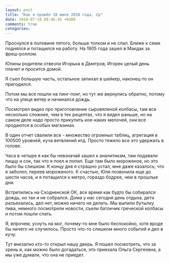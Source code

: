 ```yaml
---
layout: post
title: "Как я провёл 18 июля 2018 года, Ср"
date: 2018-07-18 09:46:45 +0300
comments: true
categories: 
---
```

Проснулся в половине пятого, больше толком и не спал. Ближе к семи поднялся и потащился на работу. На 1905 года зашел в Макдак за фреш-роллом.


Юлины родители отвезли Игорька в Дмитров, Игорек целый день плачет и просится домой.


Я съел большую часть, остальное запихал в шейкер, наконец-то он пригодился.

Потом мы все пошли на пинг-понг, но тут же вернулись обратно, потому что на улице ветер и начинался дождь.

Посмотрел видео про приготовление сыровяленой колбасы, там все несколько сложнее, чем в тех рецептах, что я видел раньше, но на самом деле надо просто прикупить кое-каких мелочей, они все продаются в особых магазинах.

В один отчет свалили все - множество огромных таблиц, агрегация в 100500 уровней, куча ветвлений итд. Просто тяжело все это удержать в голове.

Часа в четыре я как бы невзначай зашел к аналитикам, там подавали пиццу и сок, так что я поел и попил. Еще там было мороженое, но это было бы слишком. К концу дня я страшно устал, мне даже казалось, что я заболел, переев мороженого. К счастью, Юля позвонила еще до шести часов, и я потащился к метро, гораздо бодрее, чем в прошлые дни.

Встретились на Сходненской ОК, все время как будто бы собирался дождь, но так и не собрался. Дома у нас сегодня день отдыха, дети разъехались, дел нет, можно ничего не делать. Мы выпили бутылку пива, немного посмотрели новости, съели батончик греческой колбасы и потом пошли спать.

Я, впрочем, уснуть на мог, почему-то мне было беспокойно, хотя вроде бы ничего не случилось. Просто что-то слишком много событий и дел в кучу.

Тут внезапно кто-то открыл нашу дверь. Я пошел посмотреть, что за хрень и, как можно было догадаться, это приехала Ольга Сергеевна, а мы уже думали, что она не приедет.
